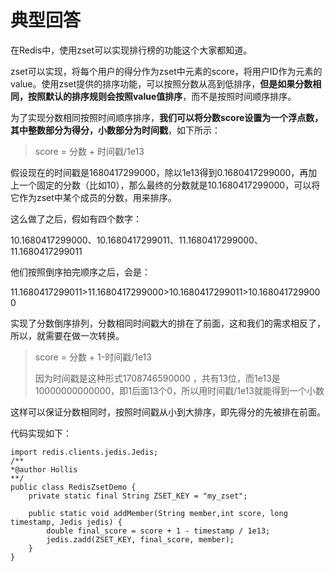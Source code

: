 # 典型回答


在Redis中，使用zset可以实现排行榜的功能这个大家都知道。



zset可以实现，将每个用户的得分作为zset中元素的score，将用户ID作为元素的value。使用zset提供的排序功能，可以按照分数从高到低排序，**但是如果分数相同，按照默认的排序规则会按照value值排序**，而不是按照时间顺序排序。



为了实现分数相同按照时间顺序排序，**我们可以将分数score设置为一个浮点数，其中整数部分为得分，小数部分为时间戳**，如下所示：



> score = 分数 + 时间戳/1e13
>



假设现在的时间戳是1680417299000，除以1e13得到0.1680417299000，再加上一个固定的分数（比如10），那么最终的分数就是10.1680417299000，可以将它作为zset中某个成员的分数，用来排序。



这么做了之后，假如有四个数字：



10.1680417299000、10.1680417299011、11.1680417299000、11.1680417299011



他们按照倒序拍完顺序之后，会是：



11.1680417299011>11.1680417299000>10.1680417299011>10.1680417299000



实现了分数倒序排列，分数相同时间戳大的排在了前面，这和我们的需求相反了，所以，就需要在做一次转换。



> score = 分数 + 1-时间戳/1e13
>
> 因为时间戳是这种形式1708746590000 ，共有13位，而1e13是10000000000000，即1后面13个0，所以用时间戳/1e13就能得到一个小数
>





这样可以保证分数相同时，按照时间戳从小到大排序，即先得分的先被排在前面。



代码实现如下：



```plain
import redis.clients.jedis.Jedis;
/**
*@author Hollis
**/
public class RedisZsetDemo {
    private static final String ZSET_KEY = "my_zset";

    public static void addMember(String member,int score, long timestamp, Jedis jedis) {
        double final_score = score + 1 - timestamp / 1e13;
        jedis.zadd(ZSET_KEY, final_score, member);
    }
}

```


